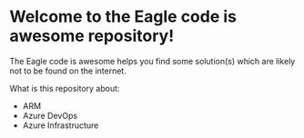 # Welcome to the Eagle code is awesome repository!
The Eagle code is awesome helps you find some solution(s) which are likely not to be found on the internet.

What is this repository about:
- ARM
- Azure DevOps
- Azure Infrastructure